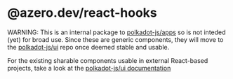 # @azero.dev/react-hooks

WARNING: This is an internal package to [polkadot-js/apps](https://github.com/polkadot-js/apps) so is not inteded (yet) for broad use. Since these are generic components, they will move to the [polkadot-js/ui](https://github.com/polkadot-js/ui) repo once deemed stable and usable.

For the existing sharable components usable in external React-based projects, take a look at the [polkadot-js/ui documentation](https://polkadot.js.org/ui/)
